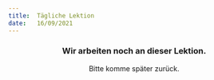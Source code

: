 ```yaml
---
title:  Tägliche Lektion
date:   16/09/2021
---
```


### <center>Wir arbeiten noch an dieser Lektion.</center>
<center>Bitte komme später zurück.</center>